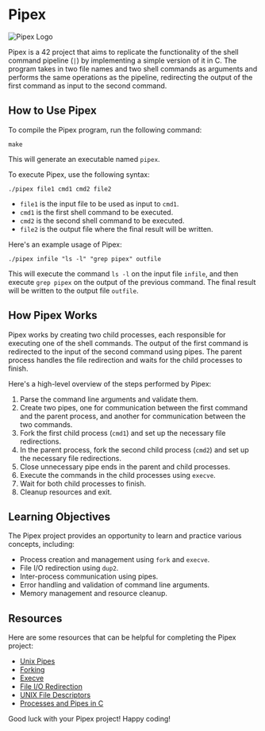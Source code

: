 # Pipex

![Pipex Logo](pipex-logo.png)

Pipex is a 42 project that aims to replicate the functionality of the shell command pipeline (`|`) by implementing a simple version of it in C. The program takes in two file names and two shell commands as arguments and performs the same operations as the pipeline, redirecting the output of the first command as input to the second command.

## How to Use Pipex

To compile the Pipex program, run the following command:

```
make
```

This will generate an executable named `pipex`.

To execute Pipex, use the following syntax:

```
./pipex file1 cmd1 cmd2 file2
```

- `file1` is the input file to be used as input to `cmd1`.
- `cmd1` is the first shell command to be executed.
- `cmd2` is the second shell command to be executed.
- `file2` is the output file where the final result will be written.

Here's an example usage of Pipex:

```
./pipex infile "ls -l" "grep pipex" outfile
```

This will execute the command `ls -l` on the input file `infile`, and then execute `grep pipex` on the output of the previous command. The final result will be written to the output file `outfile`.

## How Pipex Works

Pipex works by creating two child processes, each responsible for executing one of the shell commands. The output of the first command is redirected to the input of the second command using pipes. The parent process handles the file redirection and waits for the child processes to finish.

Here's a high-level overview of the steps performed by Pipex:

1. Parse the command line arguments and validate them.
2. Create two pipes, one for communication between the first command and the parent process, and another for communication between the two commands.
3. Fork the first child process (`cmd1`) and set up the necessary file redirections.
4. In the parent process, fork the second child process (`cmd2`) and set up the necessary file redirections.
5. Close unnecessary pipe ends in the parent and child processes.
6. Execute the commands in the child processes using `execve`.
7. Wait for both child processes to finish.
8. Cleanup resources and exit.

## Learning Objectives

The Pipex project provides an opportunity to learn and practice various concepts, including:

- Process creation and management using `fork` and `execve`.
- File I/O redirection using `dup2`.
- Inter-process communication using pipes.
- Error handling and validation of command line arguments.
- Memory management and resource cleanup.

## Resources

Here are some resources that can be helpful for completing the Pipex project:

- [Unix Pipes](https://en.wikipedia.org/wiki/Pipeline_(Unix))
- [Forking](https://www.geeksforgeeks.org/fork-system-call/)
- [Execve](https://man7.org/linux/man-pages/man2/execve.2.html)
- [File I/O Redirection](https://www.geeksforgeeks.org/input-output-redirection-c/)
- [UNIX File Descriptors](https://www.geeksforgeeks.org/file-descriptor-in-unix/)
- [Processes and Pipes in C](https://www.geeksforgeeks.org/pipe-system-call/)

Good luck with your Pipex project! Happy coding!
